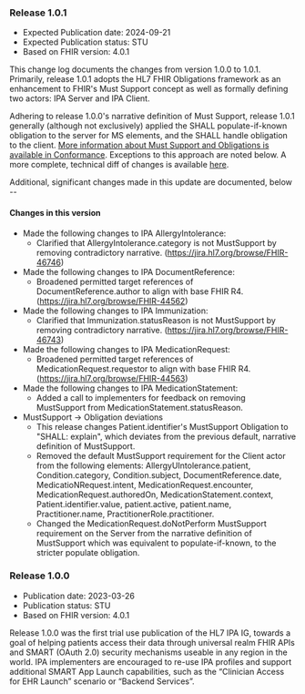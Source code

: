 ###  Release 1.0.1
- Expected Publication date: 2024-09-21
- Expected Publication status: STU
- Based on FHIR version: 4.0.1

This change log documents the changes from version 1.0.0 to 1.0.1. Primarily, release 1.0.1 adopts the HL7 FHIR Obligations framework as an enhancement to FHIR's Must Support concept as well as formally defining two actors: IPA Server and IPA Client.                                                

Adhering to release 1.0.0's narrative definition of Must Support, release 1.0.1 generally (although not exclusively) applied the SHALL populate-if-known obligation to the server for MS elements, and the SHALL handle obligation to the client. [More information about Must Support and Obligations is available in Conformance](conformance.html). Exceptions to this approach are noted below. A more complete, technical diff of changes is available [here](https://github.com/HL7/fhir-ipa/pull/110/files).

Additional, significant changes made in this update are documented, below -- 

#### Changes in this version
- Made the following changes to IPA AllergyIntolerance:
  - Clarified that AllergyIntolerance.category is not MustSupport by removing contradictory narrative. (https://jira.hl7.org/browse/FHIR-46746)
- Made the following changes to IPA DocumentReference:
  - Broadened permitted target references of DocumentReference.author to align with base FHIR R4. (https://jira.hl7.org/browse/FHIR-44562)
- Made the following changes to IPA Immunization:
  - Clarified that Immunization.statusReason is not MustSupport by removing contradictory narrative. (https://jira.hl7.org/browse/FHIR-46743)
- Made the following changes to IPA MedicationRequest:
  - Broadened permitted target references of MedicationRequest.requestor to align with base FHIR R4. (https://jira.hl7.org/browse/FHIR-44563)
- Made the following changes to IPA MedicationStatement:
  - Added a call to implementers for feedback on removing MustSupport from MedicationStatement.statusReason.
- MustSupport -> Obligation deviations
  - This release changes Patient.identifier's MustSupport Obligation to "SHALL: explain", which deviates from the previous default, narrative definition of MustSupport.
  - Removed the default MustSupport requirement for the Client actor from the following elements: AllergyUIntolerance.patient, Condition.category, Condition.subject, DocumentReference.date, MedicatioNRequest.intent, MedicationRequest.encounter, MedicationRequest.authoredOn, MedicationStatement.context, Patient.identifier.value, patient.active, patient.name, Practitioner.name, PractitionerRole.practitioner.
  - Changed the MedicationRequest.doNotPerform MustSupport requirement on the Server from the narrative definition of MustSupport which was equivalent to populate-if-known, to the stricter populate obligation.

 
### Release 1.0.0
- Publication date: 2023-03-26	
- Publication status: STU
- Based on FHIR version: 4.0.1

Release 1.0.0 was the first trial use publication of the HL7 IPA IG, towards a goal of helping patients access their data through universal realm FHIR APIs and SMART (OAuth 2.0) security mechanisms useable in any region in the world. IPA implementers are encouraged to re-use IPA profiles and support additional SMART App Launch capabilities, such as the “Clinician Access for EHR Launch” scenario or “Backend Services”.
